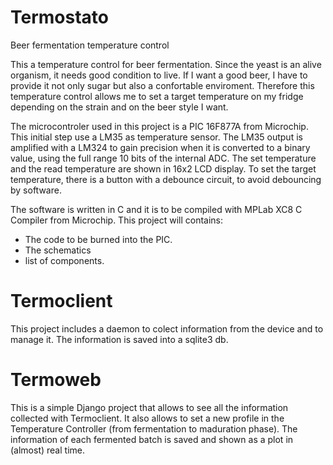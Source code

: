 # Termostato
Beer fermentation temperature control

This a temperature control for beer fermentation. Since the yeast is an alive organism, it needs good condition to live. If I want a good beer, I have to provide it not only sugar but also a confortable enviroment. Therefore this temperature control allows me to 
set a target temperature on my fridge depending on the strain and on the beer style I want.

The microcontroler used in this project is a PIC 16F877A from Microchip. This initial step use a LM35 as temperature sensor. The LM35 output is amplified with a LM324 to gain precision when it is converted to a binary value, using the full range 10 bits of the internal ADC. The set temperature and the read temperature are shown in 16x2 LCD display. To set the target temperature, there is a button with a debounce circuit, to avoid debouncing by software.

The software is written in C and it is to be compiled with MPLab XC8 C Compiler from Microchip.
This project will contains:

- The code to be burned into the PIC.
- The schematics
- list of components.

# Termoclient
This project includes a daemon to colect information from the device and to manage it. The information is saved into a sqlite3 db.

# Termoweb
This is a simple Django project that allows to see all the information collected with Termoclient. It also allows to set a new profile in the Temperature Controller (from fermentation to maduration phase). The information of each fermented batch is saved and shown as a plot in (almost) real time.
